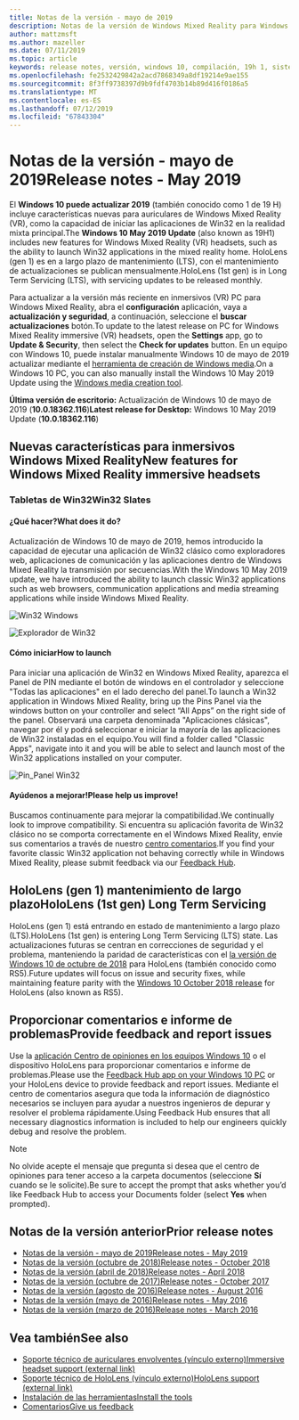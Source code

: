 ```yaml
---
title: Notas de la versión - mayo de 2019
description: Notas de la versión de Windows Mixed Reality para Windows 10 pueden actualizar 2019 (también conocido como 1 de 19H).
author: mattzmsft
ms.author: mazeller
ms.date: 07/11/2019
ms.topic: article
keywords: release notes, versión, windows 10, compilación, 19h 1, sistema operativo, mayo de 2019
ms.openlocfilehash: fe2532429842a2acd7868349a8df19214e9ae155
ms.sourcegitcommit: 8f3ff9738397d9b9fdf4703b14b89d416f0186a5
ms.translationtype: MT
ms.contentlocale: es-ES
ms.lasthandoff: 07/12/2019
ms.locfileid: "67843304"
---
```

# <a name="release-notes---may-2019"></a><span data-ttu-id="1aa2b-104">Notas de la versión - mayo de 2019</span><span class="sxs-lookup"><span data-stu-id="1aa2b-104">Release notes - May 2019</span></span>

<span data-ttu-id="1aa2b-105">El **Windows 10 puede actualizar 2019** (también conocido como 1 de 19 H) incluye características nuevas para auriculares de Windows Mixed Reality (VR), como la capacidad de iniciar las aplicaciones de Win32 en la realidad mixta principal.</span><span class="sxs-lookup"><span data-stu-id="1aa2b-105">The **Windows 10 May 2019 Update** (also known as 19H1) includes new features for Windows Mixed Reality (VR) headsets, such as the ability to launch Win32 applications in the mixed reality home.</span></span> <span data-ttu-id="1aa2b-106">HoloLens (gen 1) es en a largo plazo de mantenimiento (LTS), con el mantenimiento de actualizaciones se publican mensualmente.</span><span class="sxs-lookup"><span data-stu-id="1aa2b-106">HoloLens (1st gen) is in Long Term Servicing (LTS), with servicing updates to be released monthly.</span></span>

<span data-ttu-id="1aa2b-107">Para actualizar a la versión más reciente en inmersivos (VR) PC para Windows Mixed Reality, abra el **configuración** aplicación, vaya a **actualización y seguridad**, a continuación, seleccione el **buscar actualizaciones** botón.</span><span class="sxs-lookup"><span data-stu-id="1aa2b-107">To update to the latest release on PC for Windows Mixed Reality immersive (VR) headsets, open the **Settings** app, go to **Update & Security**, then select the **Check for updates** button.</span></span> <span data-ttu-id="1aa2b-108">En un equipo con Windows 10, puede instalar manualmente Windows 10 de mayo de 2019 actualizar mediante el [herramienta de creación de Windows media](https://www.microsoft.com/software-download/windows10).</span><span class="sxs-lookup"><span data-stu-id="1aa2b-108">On a Windows 10 PC, you can also manually install the Windows 10 May 2019 Update using the [Windows media creation tool](https://www.microsoft.com/software-download/windows10).</span></span>

<span data-ttu-id="1aa2b-109">**Última versión de escritorio:** Actualización de Windows 10 de mayo de 2019 (**10.0.18362.116**)</span><span class="sxs-lookup"><span data-stu-id="1aa2b-109">**Latest release for Desktop:** Windows 10 May 2019 Update (**10.0.18362.116**)</span></span><br>

## <a name="new-features-for-windows-mixed-reality-immersive-headsets"></a><span data-ttu-id="1aa2b-110">Nuevas características para inmersivos Windows Mixed Reality</span><span class="sxs-lookup"><span data-stu-id="1aa2b-110">New features for Windows Mixed Reality immersive headsets</span></span>

### <a name="win32-slates"></a><span data-ttu-id="1aa2b-111">Tabletas de Win32</span><span class="sxs-lookup"><span data-stu-id="1aa2b-111">Win32 Slates</span></span>

#### <a name="what-does-it-do"></a><span data-ttu-id="1aa2b-112">¿Qué hacer?</span><span class="sxs-lookup"><span data-stu-id="1aa2b-112">What does it do?</span></span> 
<span data-ttu-id="1aa2b-113">Actualización de Windows 10 de mayo de 2019, hemos introducido la capacidad de ejecutar una aplicación de Win32 clásico como exploradores web, aplicaciones de comunicación y las aplicaciones dentro de Windows Mixed Reality la transmisión por secuencias.</span><span class="sxs-lookup"><span data-stu-id="1aa2b-113">With the Windows 10 May 2019 update, we have introduced the ability to launch classic Win32 applications such as web browsers, communication applications and media streaming applications while inside Windows Mixed Reality.</span></span> 

![Win32 Windows](images/mr-win32-slates-1.png)

![Explorador de Win32](images/mr-win32-slates-2.png)

#### <a name="how-to-launch"></a><span data-ttu-id="1aa2b-116">Cómo iniciar</span><span class="sxs-lookup"><span data-stu-id="1aa2b-116">How to launch</span></span>
<span data-ttu-id="1aa2b-117">Para iniciar una aplicación de Win32 en Windows Mixed Reality, aparezca el Panel de PIN mediante el botón de windows en el controlador y seleccione "Todas las aplicaciones" en el lado derecho del panel.</span><span class="sxs-lookup"><span data-stu-id="1aa2b-117">To launch a Win32 application in Windows Mixed Reality, bring up the Pins Panel via the windows button on your controller and select “All Apps” on the right side of the panel.</span></span>  <span data-ttu-id="1aa2b-118">Observará una carpeta denominada "Aplicaciones clásicas", navegar por él y podrá seleccionar e iniciar la mayoría de las aplicaciones de Win32 instaladas en el equipo.</span><span class="sxs-lookup"><span data-stu-id="1aa2b-118">You will find a folder called "Classic Apps", navigate into it and you will be able to select and launch most of the Win32 applications installed on your computer.</span></span>

![Pin_Panel Win32](images/mr-win32-slates-pinspanel.png)

#### <a name="please-help-us-improve"></a><span data-ttu-id="1aa2b-120">Ayúdenos a mejorar!</span><span class="sxs-lookup"><span data-stu-id="1aa2b-120">Please help us improve!</span></span>
<span data-ttu-id="1aa2b-121">Buscamos continuamente para mejorar la compatibilidad.</span><span class="sxs-lookup"><span data-stu-id="1aa2b-121">We continually look to improve compatibility.</span></span>  <span data-ttu-id="1aa2b-122">Si encuentra su aplicación favorita de Win32 clásico no se comporta correctamente en el Windows Mixed Reality, envíe sus comentarios a través de nuestro [centro comentarios](https://support.microsoft.com/en-us/help/4021566/windows-10-send-feedback-to-microsoft-with-feedback-hub).</span><span class="sxs-lookup"><span data-stu-id="1aa2b-122">If you find your favorite classic Win32 application not behaving correctly while in Windows Mixed Reality, please submit feedback via our [Feedback Hub](https://support.microsoft.com/en-us/help/4021566/windows-10-send-feedback-to-microsoft-with-feedback-hub).</span></span>

## <a name="hololens-1st-gen-long-term-servicing"></a><span data-ttu-id="1aa2b-123">HoloLens (gen 1) mantenimiento de largo plazo</span><span class="sxs-lookup"><span data-stu-id="1aa2b-123">HoloLens (1st gen) Long Term Servicing</span></span>

<span data-ttu-id="1aa2b-124">HoloLens (gen 1) está entrando en estado de mantenimiento a largo plazo (LTS).</span><span class="sxs-lookup"><span data-stu-id="1aa2b-124">HoloLens (1st gen) is entering Long Term Servicing (LTS) state.</span></span> <span data-ttu-id="1aa2b-125">Las actualizaciones futuras se centran en correcciones de seguridad y el problema, manteniendo la paridad de características con el [la versión de Windows 10 de octubre de 2018](release-notes-october-2018.md) para HoloLens (también conocido como RS5).</span><span class="sxs-lookup"><span data-stu-id="1aa2b-125">Future updates will focus on issue and security fixes, while maintaining feature parity with the [Windows 10 October 2018 release](release-notes-october-2018.md) for HoloLens (also known as RS5).</span></span> 

## <a name="provide-feedback-and-report-issues"></a><span data-ttu-id="1aa2b-126">Proporcionar comentarios e informe de problemas</span><span class="sxs-lookup"><span data-stu-id="1aa2b-126">Provide feedback and report issues</span></span>

<span data-ttu-id="1aa2b-127">Use la [aplicación Centro de opiniones en los equipos Windows 10](give-us-feedback.md) o el dispositivo HoloLens para proporcionar comentarios e informe de problemas.</span><span class="sxs-lookup"><span data-stu-id="1aa2b-127">Please use the [Feedback Hub app on your Windows 10 PC](give-us-feedback.md) or your HoloLens device to provide feedback and report issues.</span></span> <span data-ttu-id="1aa2b-128">Mediante el centro de comentarios asegura que toda la información de diagnóstico necesarios se incluyen para ayudar a nuestros ingenieros de depurar y resolver el problema rápidamente.</span><span class="sxs-lookup"><span data-stu-id="1aa2b-128">Using Feedback Hub ensures that all necessary diagnostics information is included to help our engineers quickly debug and resolve the problem.</span></span>

>[!NOTE]
><span data-ttu-id="1aa2b-129">No olvide acepte el mensaje que pregunta si desea que el centro de opiniones para tener acceso a la carpeta documentos (seleccione **Sí** cuando se le solicite).</span><span class="sxs-lookup"><span data-stu-id="1aa2b-129">Be sure to accept the prompt that asks whether you’d like Feedback Hub to access your Documents folder (select **Yes** when prompted).</span></span>

## <a name="prior-release-notes"></a><span data-ttu-id="1aa2b-130">Notas de la versión anterior</span><span class="sxs-lookup"><span data-stu-id="1aa2b-130">Prior release notes</span></span>

* [<span data-ttu-id="1aa2b-131">Notas de la versión - mayo de 2019</span><span class="sxs-lookup"><span data-stu-id="1aa2b-131">Release notes - May 2019</span></span>](release-notes-may-2019.md)
* [<span data-ttu-id="1aa2b-132">Notas de la versión (octubre de 2018)</span><span class="sxs-lookup"><span data-stu-id="1aa2b-132">Release notes - October 2018</span></span>](release-notes-october-2018.md)
* [<span data-ttu-id="1aa2b-133">Notas de la versión (abril de 2018)</span><span class="sxs-lookup"><span data-stu-id="1aa2b-133">Release notes - April 2018</span></span>](release-notes-april-2018.md)
* [<span data-ttu-id="1aa2b-134">Notas de la versión (octubre de 2017)</span><span class="sxs-lookup"><span data-stu-id="1aa2b-134">Release notes - October 2017</span></span>](release-notes-october-2017.md)
* [<span data-ttu-id="1aa2b-135">Notas de la versión (agosto de 2016)</span><span class="sxs-lookup"><span data-stu-id="1aa2b-135">Release notes - August 2016</span></span>](release-notes-august-2016.md)
* [<span data-ttu-id="1aa2b-136">Notas de la versión (mayo de 2016)</span><span class="sxs-lookup"><span data-stu-id="1aa2b-136">Release notes - May 2016</span></span>](release-notes-may-2016.md)
* [<span data-ttu-id="1aa2b-137">Notas de la versión (marzo de 2016)</span><span class="sxs-lookup"><span data-stu-id="1aa2b-137">Release notes - March 2016</span></span>](release-notes-march-2016.md)

## <a name="see-also"></a><span data-ttu-id="1aa2b-138">Vea también</span><span class="sxs-lookup"><span data-stu-id="1aa2b-138">See also</span></span>
* [<span data-ttu-id="1aa2b-139">Soporte técnico de auriculares envolventes (vínculo externo)</span><span class="sxs-lookup"><span data-stu-id="1aa2b-139">Immersive headset support (external link)</span></span>](https://docs.microsoft.com/windows/mixed-reality/enthusiast-guide/troubleshooting-windows-mixed-reality)
* [<span data-ttu-id="1aa2b-140">Soporte técnico de HoloLens (vínculo externo)</span><span class="sxs-lookup"><span data-stu-id="1aa2b-140">HoloLens support (external link)</span></span>](https://support.microsoft.com/products/hololens)
* [<span data-ttu-id="1aa2b-141">Instalación de las herramientas</span><span class="sxs-lookup"><span data-stu-id="1aa2b-141">Install the tools</span></span>](install-the-tools.md)
* [<span data-ttu-id="1aa2b-142">Comentarios</span><span class="sxs-lookup"><span data-stu-id="1aa2b-142">Give us feedback</span></span>](give-us-feedback.md)

